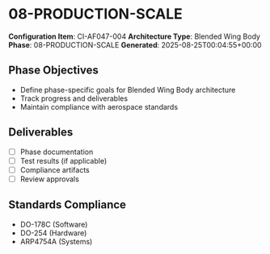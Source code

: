 # 08-PRODUCTION-SCALE

**Configuration Item**: CI-AF047-004
**Architecture Type**: Blended Wing Body
**Phase**: 08-PRODUCTION-SCALE
**Generated**: 2025-08-25T00:04:55+00:00

## Phase Objectives
- Define phase-specific goals for Blended Wing Body architecture
- Track progress and deliverables
- Maintain compliance with aerospace standards

## Deliverables
- [ ] Phase documentation
- [ ] Test results (if applicable)
- [ ] Compliance artifacts
- [ ] Review approvals

## Standards Compliance
- DO-178C (Software)
- DO-254 (Hardware)
- ARP4754A (Systems)
